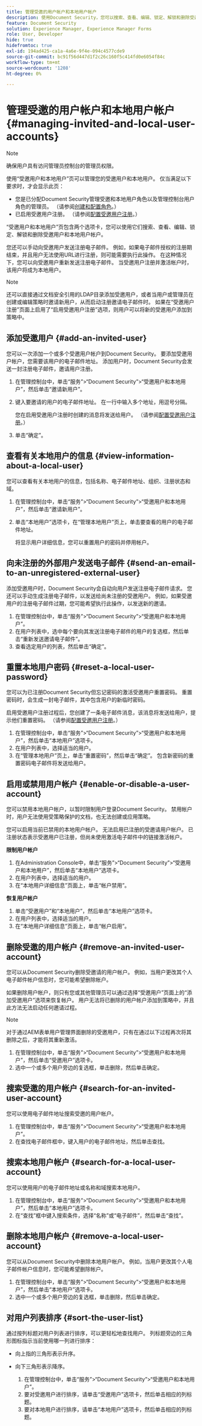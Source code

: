 ```yaml
---
title: 管理受邀的用户帐户和本地用户帐户
description: 使用Document Security，您可以搜索、查看、编辑、锁定、解锁和删除受邀和本地用户帐户。
feature: Document Security
solution: Experience Manager, Experience Manager Forms
role: User, Developer
hide: true
hidefromtoc: true
exl-id: 194ad425-ca1a-4a6e-9f4e-094c4577cde9
source-git-commit: bc91f56d447d1f2c26c160f5c414fd0e6054f84c
workflow-type: tm+mt
source-wordcount: '1208'
ht-degree: 0%

---
```


# 管理受邀的用户帐户和本地用户帐户 {#managing-invited-and-local-user-accounts}

>[!NOTE]
> 
> 确保用户具有访问管理员控制台的管理员权限。

使用“受邀用户和本地用户”页可以管理您的受邀用户和本地用户。 仅当满足以下要求时，才会显示此页：

* 您是已分配Document Security管理受邀和本地用户角色以及管理控制台用户角色的管理员。 （请参阅[创建和配置角色](/help/forms/using/admin-help/creating-configuring-roles.md#creating-and-configuring-roles)。）
* 已启用受邀用户注册。 （请参阅[配置受邀用户注册](/help/forms/using/admin-help/configuring-client-server-options.md#configuring-invited-user-registration)。）

“受邀用户和本地用户”页包含两个选项卡，您可以使用它们搜索、查看、编辑、锁定、解锁和删除受邀用户和本地用户帐户。

您还可以手动向受邀用户发送注册电子邮件。 例如，如果电子邮件授权的注册期结束，并且用户无法使用URL进行注册，则可能需要执行此操作。 在这种情况下，您可以向受邀用户重新发送注册电子邮件。 当受邀用户注册并激活帐户时，该用户将成为本地用户。

>[!NOTE]
>
>还可以直接通过文档安全引用的LDAP目录添加受邀用户，或者当用户或管理员在创建或编辑策略时邀请新用户，从而启动注册邀请电子邮件时。 如果在“受邀用户注册”页面上启用了“启用受邀用户注册”选项，则用户可以将新的受邀用户添加到策略中。

## 添加受邀用户 {#add-an-invited-user}

您可以一次添加一个或多个受邀用户帐户到Document Security。 要添加受邀用户帐户，您需要该用户的电子邮件地址。 添加用户时，Document Security会发送一封注册电子邮件，邀请用户注册。

1. 在管理控制台中，单击“服务”>“Document Security”>“受邀用户和本地用户”，然后单击“邀请新用户”。
1. 键入要邀请的用户的电子邮件地址。 在一行中输入多个地址，用逗号分隔。

   您在启用受邀用户注册时创建的消息将发送给用户。 （请参阅[配置受邀用户注册](/help/forms/using/admin-help/configuring-client-server-options.md#configuring-invited-user-registration)。）

1. 单击“确定”。

## 查看有关本地用户的信息 {#view-information-about-a-local-user}

您可以查看有关本地用户的信息，包括名称、电子邮件地址、组织、注册状态和域。

1. 在管理控制台中，单击“服务”>“Document Security”>“受邀用户和本地用户”，然后单击“邀请新用户”。
1. 单击“本地用户”选项卡，在“管理本地用户”页上，单击要查看的用户的电子邮件地址。

   将显示用户详细信息，您可以重置用户的密码并停用帐户。

## 向未注册的外部用户发送电子邮件 {#send-an-email-to-an-unregistered-external-user}

添加受邀用户时，Document Security会自动向用户发送注册电子邮件请求。 您还可以手动生成注册电子邮件，以发送给尚未注册的受邀用户。 例如，如果受邀用户的注册电子邮件过期，您可能希望执行此操作，以发送新的邀请。

1. 在管理控制台中，单击“服务”>“Document Security”>“受邀用户和本地用户”。
1. 在用户列表中，选中每个要向其发送注册电子邮件的用户的复选框，然后单击“重新发送邀请电子邮件”。
1. 查看选定用户的列表，然后单击“确定”。

## 重置本地用户密码 {#reset-a-local-user-password}

您可以为已注册Document Security但忘记密码的激活受邀用户重置密码。 重置密码时，会生成一封电子邮件，其中包含用户的新临时密码。

启用受邀用户注册过程后，您创建了一条电子邮件消息，该消息将发送给用户，提示他们重置密码。 （请参阅[配置受邀用户注册](/help/forms/using/admin-help/configuring-client-server-options.md#configuring-invited-user-registration)。）

1. 在管理控制台中，单击“服务”>“Document Security”>“受邀用户和本地用户”，然后单击“本地用户”选项卡。
1. 在用户列表中，选择适当的用户。
1. 在“管理本地用户”页上，单击“重置密码”，然后单击“确定”。 包含新密码的重置密码电子邮件将发送给用户。

## 启用或禁用用户帐户 {#enable-or-disable-a-user-account}

您可以禁用本地用户帐户，以暂时限制用户登录Document Security。 禁用帐户时，用户无法使用受策略保护的文档，也无法创建或应用策略。

您可以启用当前已禁用的本地用户帐户。 无法启用已注册的受邀请用户帐户。 已注册状态表示受邀用户已注册，但尚未使用激活电子邮件中的链接激活帐户。

**限制用户帐户**

1. 在Administration Console中，单击“服务”>“Document Security”>“受邀用户和本地用户”，然后单击“本地用户”选项卡。
1. 在用户列表中，选择适当的用户。
1. 在“本地用户详细信息”页面上，单击“帐户禁用”。

**恢复用户帐户**

1. 单击“受邀用户”和“本地用户”，然后单击“本地用户”选项卡。
1. 在用户列表中，选择适当的用户。
1. 在“本地用户详细信息”页面上，单击“帐户启用”。

## 删除受邀的用户帐户 {#remove-an-invited-user-account}

您可以从Document Security删除受邀请的用户帐户。 例如，当用户更改其个人电子邮件帐户信息时，您可能希望删除帐户。

如果删除用户帐户，则只有您或其他管理员可以通过选择“受邀用户”页面上的“添加受邀用户”选项来恢复帐户。 用户无法将已删除的用户帐户添加到策略中，并且此方法无法启动任何邀请过程。

>[!NOTE]
>
>对于通过AEM表单用户管理界面删除的受邀用户，只有在通过以下过程再次将其删除之后，才能将其重新激活。

1. 在管理控制台中，单击“服务”>“Document Security”>“受邀用户和本地用户”，然后单击“受邀用户”选项卡。
1. 选中一个或多个用户旁边的复选框，单击删除，然后单击确定。

## 搜索受邀的用户帐户 {#search-for-an-invited-user-account}

您可以使用电子邮件地址搜索受邀的用户帐户。

1. 在管理控制台中，单击“服务”>“Document Security”>“受邀用户和本地用户”。
1. 在查找电子邮件框中，键入用户的电子邮件地址，然后单击查找。

## 搜索本地用户帐户 {#search-for-a-local-user-account}

您可以使用用户的电子邮件地址或名称和域搜索本地用户。

1. 在管理控制台中，单击“服务”>“Document Security”>“受邀用户和本地用户”，然后单击“本地用户”选项卡。
1. 在“查找”框中键入搜索条件，选择“名称”或“电子邮件”，然后单击“查找”。

## 删除本地用户帐户 {#remove-a-local-user-account}

您可以从Document Security中删除本地用户帐户。 例如，当用户更改其个人电子邮件帐户信息时，您可能希望删除帐户。

1. 在管理控制台中，单击“服务”>“Document Security”>“受邀用户和本地用户”，然后单击“本地用户”选项卡。
1. 选中一个或多个用户旁边的复选框，单击删除，然后单击确定。

## 对用户列表排序 {#sort-the-user-list}

通过按列标题对用户列表进行排序，可以更轻松地查找用户。 列标题旁边的三角形图标指示当前使用哪一列进行排序：

* 向上指的三角形表示升序。
* 向下三角形表示降序。

   1. 在管理控制台中，单击“服务”>“Document Security”>“受邀用户和本地用户”。
   1. 要对受邀用户进行排序，请单击“受邀用户”选项卡，然后单击相应的列标题。
   1. 要对本地用户进行排序，请单击“本地用户”选项卡，然后单击相应的列标题。
